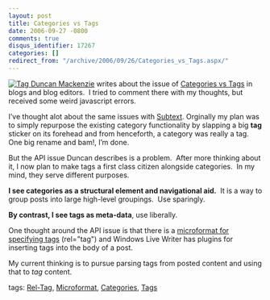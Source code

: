 ```yaml
---
layout: post
title: Categories vs Tags
date: 2006-09-27 -0800
comments: true
disqus_identifier: 17267
categories: []
redirect_from: "/archive/2006/09/26/Categories_vs_Tags.aspx/"
---
```


[![Tag](http://haacked.com/images/haacked_com/WindowsLiveWriter/CategoriesvsTags_833F/561962_price_tag_thumb%5B1%5D.jpg)
Duncan
Mackenzie](http://haacked.com/images/haacked_com/WindowsLiveWriter/CategoriesvsTags_833F/561962_price_tag%5B3%5D.jpg)
writes about the issue of [Categories vs
Tags](http://www.duncanmackenzie.net/blog/categories-vs-tags-in-blogs-and-blog-editors/)
in blogs and blog editors.  I tried to comment there with my thoughts,
but received some weird javascript errors.

I’ve thought alot about the same issues with
[Subtext](http://subtextproject.com/). Orginally my plan was to simply
repurpose the existing category functionality by slapping a big **tag**
sticker on its forehead and from henceforth, a category was really a
tag.  One big rename and bam!, I’m done.

But the API issue Duncan describes is a problem.  After more thinking
about it, I now plan to make tags a first class citizen alongside
categories.  In my mind, they serve different purposes.

**I see categories as a structural element and navigational aid.**  It
is a way to group posts into large high-level groupings.  Use sparingly.

**By contrast, I see tags as meta-data**, use liberally.

One thought around the API issue is that there is a [microformat for
specifying tags](http://microformats.org/wiki/rel-tag) (rel="tag") and
Windows Live Writer has plugins for inserting tags into the body of a
post. 

My current thinking is to pursue parsing tags from posted content and
using that to *tag* content.

tags: [Rel-Tag](http://technorati.com/tag/Rel-Tag),
[Microformat](http://technorati.com/tag/Microformat),
[Categories](http://technorati.com/tag/Categories),
[Tags](http://technorati.com/tag/Tags)

